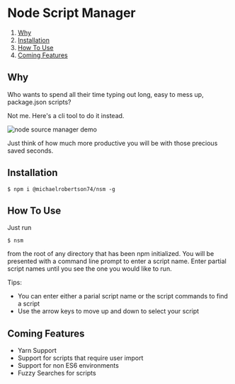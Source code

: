 # Node Script Manager

1. [Why](#why)
1. [Installation](#install)
1. [How To Use](#howto)
1. [Coming Features](#coming)

<a name="why"></a>
## Why
Who wants to spend all their time typing out long, easy to mess up, package.json scripts?

Not me. Here's a cli tool to do it instead.

![node source manager demo](node-script-manager.gif)

Just think of how much more productive you will be with those precious saved seconds.

<a name="install"></a>
## Installation

```shell
$ npm i @michaelrobertson74/nsm -g
```

<a name="howto"></a>
## How To Use
Just run
```shell
$ nsm
```
from the root of any directory that has been npm initialized. You will be presented with a command line prompt to enter a script name. Enter partial script names until you see the one you would like to run.

Tips:
* You can enter either a parial script name or the script commands to find a script
* Use the arrow keys to move up and down to select your script

<a name="coming"></a>
## Coming Features
* Yarn Support
* Support for scripts that require user import
* Support for non ES6 environments
* Fuzzy Searches for scripts

